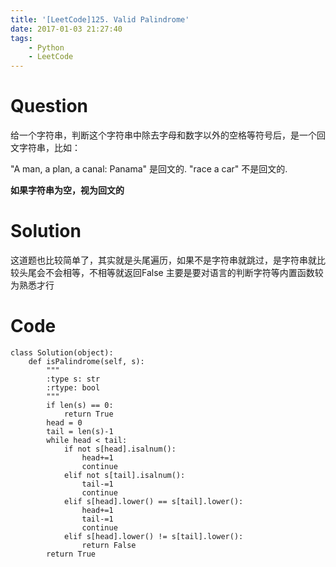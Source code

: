 ```yaml
---
title: '[LeetCode]125. Valid Palindrome'
date: 2017-01-03 21:27:40
tags:
    - Python
    - LeetCode
---
```

# Question
给一个字符串，判断这个字符串中除去字母和数字以外的空格等符号后，是一个回文字符串，比如：

"A man, a plan, a canal: Panama" 是回文的.
"race a car" 不是回文的.

**如果字符串为空，视为回文的**

# Solution
这道题也比较简单了，其实就是头尾遍历，如果不是字符串就跳过，是字符串就比较头尾会不会相等，不相等就返回False
主要是要对语言的判断字符等内置函数较为熟悉才行

# Code
```
class Solution(object):
    def isPalindrome(self, s):
        """
        :type s: str
        :rtype: bool
        """
        if len(s) == 0:
            return True
        head = 0
        tail = len(s)-1
        while head < tail:
            if not s[head].isalnum():
                head+=1
                continue
            elif not s[tail].isalnum():
                tail-=1
                continue
            elif s[head].lower() == s[tail].lower():
                head+=1
                tail-=1
                continue
            elif s[head].lower() != s[tail].lower():
                return False
        return True
```

